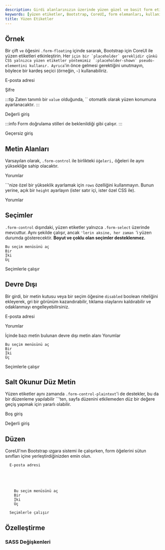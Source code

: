 ```yaml
---
description: Girdi alanlarınızın üzerinde yüzen güzel ve basit form etiketleri oluşturun. Bu kılavuz, Bootstrap için CoreUI ile yüzen etiketlerin nasıl etkinleştirileceğini adım adım anlatmaktadır.
keywords: [yüzen etiketler, Bootstrap, CoreUI, form elemanları, kullanıcı deneyimi]
title: Yüzen Etiketler
---
```



## Örnek

Bir çift `` ve `` öğesini `.form-floating` içinde sararak, Bootstrap için CoreUI ile yüzen etiketleri etkinleştirin. Her `` için bir `placeholder` gereklidir çünkü CSS yalnızca yüzen etiketler yöntemimiz `:placeholder-shown` pseudo-elementini kullanır. Ayrıca ``'in önce gelmesi gerektiğini unutmayın, böylece bir kardeş seçici (örneğin, `~`) kullanabiliriz.

  
  E-posta adresi


  
  Şifre

:::tip
Zaten tanımlı bir `value` olduğunda, `` otomatik olarak yüzen konumuna ayarlanacaktır.
:::

  
  Değerli giriş

:::info
Form doğrulama stilleri de beklenildiği gibi çalışır.
:::

  
  Geçersiz giriş

## Metin Alanları

Varsayılan olarak, `.form-control` ile birlikteki `` öğeleri, `` öğeleri ile aynı yüksekliğe sahip olacaktır.

  
  Yorumlar

``'nize özel bir yükseklik ayarlamak için `rows` özelliğini kullanmayın. Bunun yerine, açık bir `height` ayarlayın (ister satır içi, ister özel CSS ile).

  
  Yorumlar

## Seçimler

`.form-control` dışındaki, yüzen etiketler yalnızca `.form-select` üzerinde mevcuttur. Aynı şekilde çalışır, ancak ``'lerin aksine, her zaman ``'i yüzen durumda gösterecektir. **Boyut ve çoklu olan seçimler desteklenmez.**

  
    Bu seçim menüsünü aç
    Bir
    İki
    Üç
  
  Seçimlerle çalışır

## Devre Dışı

Bir girdi, bir metin kutusu veya bir seçim öğesine `disabled` boolean niteliğini ekleyerek, gri bir görünüm kazandırabilir, tıklama olaylarını kaldırabilir ve odaklanmayı engelleyebilirsiniz.

  
  E-posta adresi


  
  Yorumlar


  İçinde bazı metin bulunan devre dışı metin alanı
  Yorumlar


  
    Bu seçim menüsünü aç
    Bir
    İki
    Üç
  
  Seçimlerle çalışır

## Salt Okunur Düz Metin

Yüzen etiketler aynı zamanda `.form-control-plaintext`'i de destekler, bu da bir düzenleme yapılabilir ``'ten, sayfa düzenini etkilemeden düz bir değere geçiş yapmak için yararlı olabilir.

  
  Boş giriş


  
  Değerli giriş

## Düzen

CoreUI'nın Bootstrap ızgara sistemi ile çalışırken, form öğelerini sütun sınıfları içine yerleştirdiğinizden emin olun.

  
    
      
      E-posta adresi
    
  
  
    
      
        Bu seçim menüsünü aç
        Bir
        İki
        Üç
      
      Seçimlerle çalışır
    
  

## Özelleştirme

### SASS Değişkenleri

